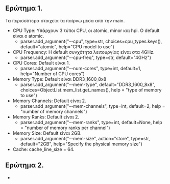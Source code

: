 ## Ερώτημα 1.
Τα περισσότερα στοιχεία τα παίρνω μέσα από την main.

* CPU Type:  Υπάρχουν 3 τύποι CPU, οι atomic, minor και hpi. Ο default είναι ο atomic.
  * parser.add_argument("--cpu", type=str, choices=cpu_types.keys(),
                        default="atomic",
                        help="CPU model to use")  
* CPU Frequency: Η default συνχότητα λειτουργίας είναι στα 4GHz.
  * parser.add_argument("--cpu-freq", type=str, default="4GHz")  
* CPU Cores: Default είναι 1.
  * parser.add_argument("--num-cores", type=int, default=1,
                        help="Number of CPU cores")  
* Memory Type: Default είναι DDR3_1600_8x8
  * parser.add_argument("--mem-type", default="DDR3_1600_8x8",
                        choices=ObjectList.mem_list.get_names(),
                        help = "type of memory to use")  
* Memory Channels: Default είναι 2.
  * parser.add_argument("--mem-channels", type=int, default=2,
                        help = "number of memory channels")  
* Memory Ranks: Default είναι 2.
  * parser.add_argument("--mem-ranks", type=int, default=None,
                        help = "number of memory ranks per channel")  
* Memory Size: Default είναι 2GB.
  * parser.add_argument("--mem-size", action="store", type=str,
                        default="2GB",
                        help="Specify the physical memory size")  
* Cache: cache_line_size = 64.

## Ερώτημα 2.
* 
